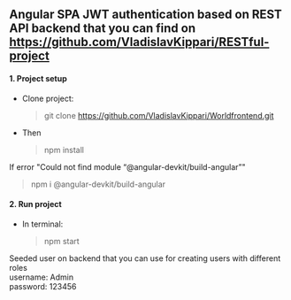 ## Angular SPA JWT authentication based on REST API backend that you can find on https://github.com/VladislavKippari/RESTful-project
#### 1. Project setup
* Clone project:
  > git clone https://github.com/VladislavKippari/Worldfrontend.git
* Then
  > npm install

If error "Could not find module “@angular-devkit/build-angular”"
>npm i @angular-devkit/build-angular


#### 2. Run project
* In terminal:
  > npm start

Seeded user  on backend that you can use for creating users with different roles  
  username: Admin  
  password: 123456
